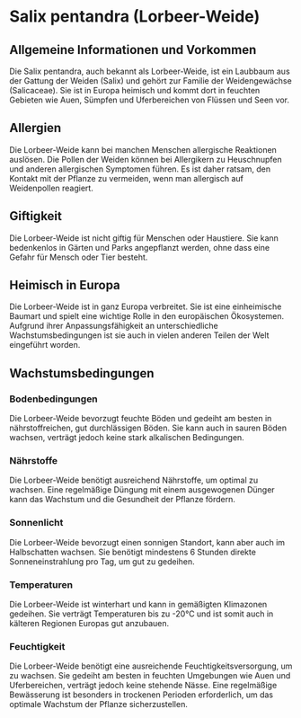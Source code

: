 # Salix pentandra (Lorbeer-Weide)

## Allgemeine Informationen und Vorkommen
Die Salix pentandra, auch bekannt als Lorbeer-Weide, ist ein Laubbaum aus der Gattung der Weiden (Salix) und gehört zur Familie der Weidengewächse (Salicaceae). Sie ist in Europa heimisch und kommt dort in feuchten Gebieten wie Auen, Sümpfen und Uferbereichen von Flüssen und Seen vor.

## Allergien
Die Lorbeer-Weide kann bei manchen Menschen allergische Reaktionen auslösen. Die Pollen der Weiden können bei Allergikern zu Heuschnupfen und anderen allergischen Symptomen führen. Es ist daher ratsam, den Kontakt mit der Pflanze zu vermeiden, wenn man allergisch auf Weidenpollen reagiert.

## Giftigkeit
Die Lorbeer-Weide ist nicht giftig für Menschen oder Haustiere. Sie kann bedenkenlos in Gärten und Parks angepflanzt werden, ohne dass eine Gefahr für Mensch oder Tier besteht.

## Heimisch in Europa
Die Lorbeer-Weide ist in ganz Europa verbreitet. Sie ist eine einheimische Baumart und spielt eine wichtige Rolle in den europäischen Ökosystemen. Aufgrund ihrer Anpassungsfähigkeit an unterschiedliche Wachstumsbedingungen ist sie auch in vielen anderen Teilen der Welt eingeführt worden.

## Wachstumsbedingungen
### Bodenbedingungen
Die Lorbeer-Weide bevorzugt feuchte Böden und gedeiht am besten in nährstoffreichen, gut durchlässigen Böden. Sie kann auch in sauren Böden wachsen, verträgt jedoch keine stark alkalischen Bedingungen.

### Nährstoffe
Die Lorbeer-Weide benötigt ausreichend Nährstoffe, um optimal zu wachsen. Eine regelmäßige Düngung mit einem ausgewogenen Dünger kann das Wachstum und die Gesundheit der Pflanze fördern.

### Sonnenlicht
Die Lorbeer-Weide bevorzugt einen sonnigen Standort, kann aber auch im Halbschatten wachsen. Sie benötigt mindestens 6 Stunden direkte Sonneneinstrahlung pro Tag, um gut zu gedeihen.

### Temperaturen
Die Lorbeer-Weide ist winterhart und kann in gemäßigten Klimazonen gedeihen. Sie verträgt Temperaturen bis zu -20°C und ist somit auch in kälteren Regionen Europas gut anzubauen.

### Feuchtigkeit
Die Lorbeer-Weide benötigt eine ausreichende Feuchtigkeitsversorgung, um zu wachsen. Sie gedeiht am besten in feuchten Umgebungen wie Auen und Uferbereichen, verträgt jedoch keine stehende Nässe. Eine regelmäßige Bewässerung ist besonders in trockenen Perioden erforderlich, um das optimale Wachstum der Pflanze sicherzustellen.
